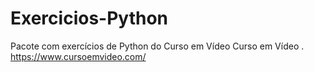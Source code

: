 # Exercicios-Python
Pacote com exercícios de Python do Curso em Vídeo
Curso em Vídeo
. https://www.cursoemvideo.com/

